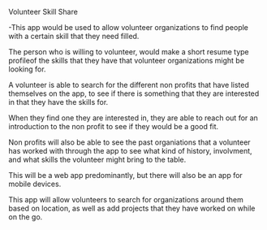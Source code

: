 Volunteer Skill Share

-This app would be used to allow volunteer organizations to find people with a certain skill that they need filled.

The person who is willing to volunteer, would make a short resume type profileof the skills that they have that volunteer organizations might be looking for.

A volunteer is able to search for the different non profits that have listed themselves on the app, to see if there is something that they are interested in that they have the skills for.

When they find one they are interested in, they are able to reach out for an introduction to the non profit to see if they would be a good fit.

Non profits will also be able to see the past organiations that a volunteer has worked with through the app to see what kind of history, involvment, and what skills the volunteer might bring to the table.

This will be a web app predominantly, but there will also be an app for mobile devices.

This app will allow volunteers to search for organizations around them based on location, as well as add projects that they have worked on while on the go.

